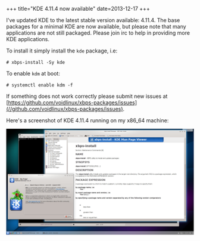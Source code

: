 +++
title="KDE 4.11.4 now available"
date=2013-12-17
+++

I've updated KDE to the latest stable version available: 4.11.4. The base packages
for a minimal KDE are now available, but please note that many applications are
not still packaged. Please join irc to help in providing more KDE applications.

To install it simply install the `kde` package, i.e:

```
# xbps-install -Sy kde
```

To enable `kdm` at boot:

```
# systemctl enable kdm -f
```

If something does not work correctly please submit new issues at
[https://github.com/voidlinux/xbps-packages/issues](//github.com/voidlinux/xbps-packages/issues).

Here's a screenshot of KDE 4.11.4 running on my x86_64 machine:

[![KDE xtraeme desktop](kde-4.11.4.jpg "KDE xtraeme desktop")](kde-4.11.4.jpg)
